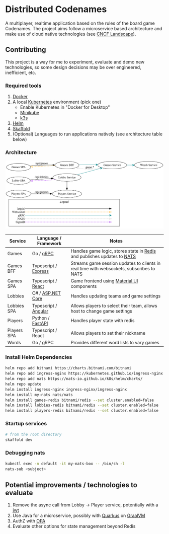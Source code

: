 # Distributed Codenames

A multiplayer, realtime application based on the rules of the board game Codenames. The project aims follow a microservice based architecture and make use of cloud native technologies (see [CNCF Landscape](https://landscape.cncf.io/)).

## Contributing

This project is a way for me to experiment, evaluate and demo new technologies, so some design decisions may be over engineered, inefficient, etc.

### Required tools

1. [Docker](https://www.docker.com/products/docker-desktop)
2. A local [Kubernetes](https://kubernetes.io/) environment (pick one)
    - Enable Kubernetes in "Docker for Desktop"
    - [Minikube](https://minikube.sigs.k8s.io/docs/start/)
    - [k3s](https://rancher.com/docs/k3s/latest/en/quick-start/)
3. [Helm](https://helm.sh/docs/intro/quickstart/)
4. [Skaffold](https://skaffold.dev/docs/install/)
5. (Optional) Languages to run applications natively (see architecture table below)

### Architecture

![Architecture graph](/docs/img/architecture.png)

| Service | Language / Framework | Notes |
| - | - | - |
| Games | Go / [gRPC](https://grpc.io/) | Handles game logic, stores state in [Redis](https://redis.io/) and publishes updates to [NATS](https://nats.io/) |
| Games BFF | Typescript / [Express](https://expressjs.com/) | Streams game session updates to clients in real time with websockets, subscribes to NATS |
| Games SPA | Typescript / [React](https://reactjs.org/) | Game frontend using [Material UI](https://material-ui.com/) components |
| Lobbies | C# / [ASP&#46;NET Core](https://docs.microsoft.com/en-us/aspnet/core/?view=aspnetcore-5.0) | Handles updating teams and game settings |
| Lobbies SPA | Typescript / [Angular](https://angular.io/) | Allows players to select their team, allows host to change game settings |
| Players | Python / [FastAPI](https://fastapi.tiangolo.com/) | Handles player state with redis |
| Players SPA | Typescript / React | Allows players to set their nickname |
| Words | Go / gRPC | Provides different word lists to vary games |

### Install Helm Dependencies

```sh
helm repo add bitnami https://charts.bitnami.com/bitnami
helm repo add ingress-nginx https://kubernetes.github.io/ingress-nginx
helm repo add nats https://nats-io.github.io/k8s/helm/charts/
helm repo update
helm install ingress-nginx ingress-nginx/ingress-nginx
helm install my-nats nats/nats
helm install games-redis bitnami/redis --set cluster.enabled=false
helm install lobbies-redis bitnami/redis --set cluster.enabled=false
helm install players-redis bitnami/redis --set cluster.enabled=false
```

### Startup services

```sh
# from the root directory
skaffold dev
```

### Debugging nats

```sh
kubectl exec -n default -it my-nats-box -- /bin/sh -l
nats-sub <subject>
```

## Potential improvements / technologies to evaluate

1. Remove the async call from Lobby -> Player service, potentially with a [jwt](https://jwt.io/)
2. Use Java for a microservice, possibly with [Quarkus](https://quarkus.io/) on [GraalVM](https://www.graalvm.org/)
3. AuthZ with [OPA](https://www.openpolicyagent.org/)
4. Evaluate other options for state management beyond Redis
